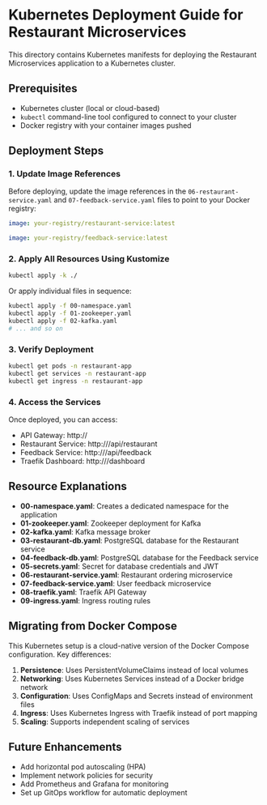 # Kubernetes Deployment Guide for Restaurant Microservices

This directory contains Kubernetes manifests for deploying the Restaurant Microservices application to a Kubernetes cluster.

## Prerequisites

- Kubernetes cluster (local or cloud-based)
- `kubectl` command-line tool configured to connect to your cluster
- Docker registry with your container images pushed

## Deployment Steps

### 1. Update Image References

Before deploying, update the image references in the `06-restaurant-service.yaml` and `07-feedback-service.yaml` files to point to your Docker registry:

```yaml
image: your-registry/restaurant-service:latest
```

```yaml
image: your-registry/feedback-service:latest
```

### 2. Apply All Resources Using Kustomize

```bash
kubectl apply -k ./
```

Or apply individual files in sequence:

```bash
kubectl apply -f 00-namespace.yaml
kubectl apply -f 01-zookeeper.yaml
kubectl apply -f 02-kafka.yaml
# ... and so on
```

### 3. Verify Deployment

```bash
kubectl get pods -n restaurant-app
kubectl get services -n restaurant-app
kubectl get ingress -n restaurant-app
```

### 4. Access the Services

Once deployed, you can access:
- API Gateway: http://<cluster-ip>
- Restaurant Service: http://<cluster-ip>/api/restaurant
- Feedback Service: http://<cluster-ip>/api/feedback
- Traefik Dashboard: http://<cluster-ip>/dashboard

## Resource Explanations

- **00-namespace.yaml**: Creates a dedicated namespace for the application
- **01-zookeeper.yaml**: Zookeeper deployment for Kafka
- **02-kafka.yaml**: Kafka message broker
- **03-restaurant-db.yaml**: PostgreSQL database for the Restaurant service
- **04-feedback-db.yaml**: PostgreSQL database for the Feedback service
- **05-secrets.yaml**: Secret for database credentials and JWT
- **06-restaurant-service.yaml**: Restaurant ordering microservice
- **07-feedback-service.yaml**: User feedback microservice
- **08-traefik.yaml**: Traefik API Gateway
- **09-ingress.yaml**: Ingress routing rules

## Migrating from Docker Compose

This Kubernetes setup is a cloud-native version of the Docker Compose configuration. Key differences:

1. **Persistence**: Uses PersistentVolumeClaims instead of local volumes
2. **Networking**: Uses Kubernetes Services instead of a Docker bridge network
3. **Configuration**: Uses ConfigMaps and Secrets instead of environment files
4. **Ingress**: Uses Kubernetes Ingress with Traefik instead of port mapping
5. **Scaling**: Supports independent scaling of services

## Future Enhancements

- Add horizontal pod autoscaling (HPA)
- Implement network policies for security
- Add Prometheus and Grafana for monitoring
- Set up GitOps workflow for automatic deployment
